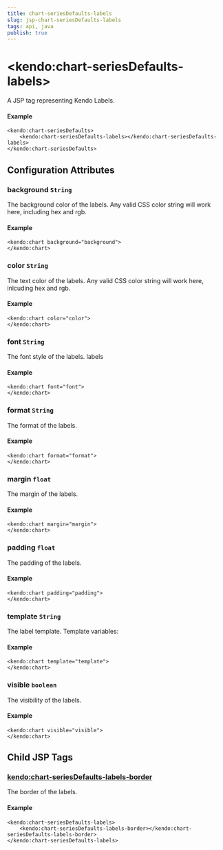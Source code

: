 ```yaml
---
title: chart-seriesDefaults-labels
slug: jsp-chart-seriesDefaults-labels
tags: api, java
publish: true
---
```


# \<kendo:chart-seriesDefaults-labels\>
A JSP tag representing Kendo Labels.

#### Example
    <kendo:chart-seriesDefaults>
        <kendo:chart-seriesDefaults-labels></kendo:chart-seriesDefaults-labels>
    </kendo:chart-seriesDefaults>


## Configuration Attributes


### background `String`

The background color of the labels. Any valid CSS color string will work here,
including hex and rgb.

#### Example
    <kendo:chart background="background">
    </kendo:chart>



### color `String`

The text color of the labels. Any valid CSS color string will work here, inlcuding hex
and rgb.

#### Example
    <kendo:chart color="color">
    </kendo:chart>



### font `String`

The font style of the labels.
labels

#### Example
    <kendo:chart font="font">
    </kendo:chart>



### format `String`

The format of the labels.

#### Example
    <kendo:chart format="format">
    </kendo:chart>



### margin `float`

The margin of the labels.

#### Example
    <kendo:chart margin="margin">
    </kendo:chart>



### padding `float`

The padding of the labels.

#### Example
    <kendo:chart padding="padding">
    </kendo:chart>



### template `String`

The label template.
Template variables:

#### Example
    <kendo:chart template="template">
    </kendo:chart>



### visible `boolean`

The visibility of the labels.

#### Example
    <kendo:chart visible="visible">
    </kendo:chart>



## Child JSP Tags

### [kendo:chart-seriesDefaults-labels-border](/api/wrappers/jsp/chart/seriesdefaults-labels-border)

The border of the labels.

#### Example

    <kendo:chart-seriesDefaults-labels>
        <kendo:chart-seriesDefaults-labels-border></kendo:chart-seriesDefaults-labels-border>
    </kendo:chart-seriesDefaults-labels>
 
